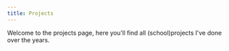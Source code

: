 ```yaml
---
title: Projects
---
```


Welcome to the projects page, here you'll find all (school)projects I've done over the years.
